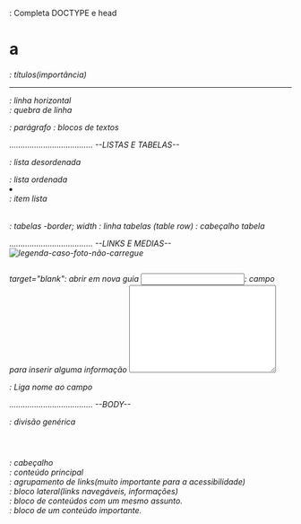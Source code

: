 <html5></html5>: Completa DOCTYPE e head

<h1> a <h6> : títulos(importância)
<hr/>: linha horizontal
<br/>: quebra de linha
<p></p>: parágrafo
<span></span>: blocos de textos

.....................................
--LISTAS E TABELAS--
<ul></ul>: lista desordenada
<ol></ol>: lista ordenada
<li></li>: item lista
<table></table>: tabelas
-border; width
<tr></tr>: linha tabelas (table row)
<th></th>: cabeçalho tabela

.....................................
--LINKS E MEDIAS--
<img src="" alt="legenda-caso-foto-não-carregue" >
<figure>
    <img src="" alt="">
    <figcaption></figcaption>
</figure>
<link href="">
target="blank": abrir em nova guia
<audio src=""></audio>
<input>: campo para inserir alguma informação
<textarea name="" id="" cols="30" rows="10"></textarea>
<form action=""></form>
<label for=""></label>: Liga nome ao campo

.....................................
--BODY--
<div></div>: divisão genérica
<header></header>: cabeçalho
<main></main>: conteúdo principal
<nav></nav>: agrupamento de links(muito importante para a acessibilidade)
<aside></aside>: bloco lateral(links navegáveis, informações)
<section></section>: bloco de conteúdos com um mesmo assunto.
<article></article>: bloco de um conteúdo importante.